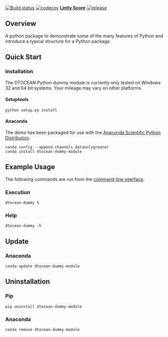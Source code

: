 [![Build status](https://ci.appveyor.com/api/projects/status/github/DTOcean/dtocean-dummy-module?branch=master&svg=true)](https://ci.appveyor.com/project/DTOcean/dtocean-dummy-module)
[![codecov](https://codecov.io/gh/DTOcean/dtocean-dummy-module/branch/master/graph/badge.svg)](https://codecov.io/gh/DTOcean/dtocean-dummy-module)
[**Lintly Score**](https://lintly.com/gh/DTOcean/dtocean-dummy-module/)
[![release](https://img.shields.io/github/release/DTOcean/dtocean-dummy-module.svg)](https://github.com/DTOcean/dtocean-dummy-module/releases/latest)

## Overview

A python package to demonstrate some of the many features of Python and
introduce a typical structure for a Python package.

## Quick Start

### Installation

The DTOCEAN Python dummy module is currently only tested on Windows 32
and 64 bit systems. Your mileage may vary on other platforms.

#### Setuptools

```shell
python setup.py install
```

#### Anaconda

The demo has been packaged for use with the [Anaconda Scientific Python
Distribution](https://store.continuum.io/cshop/anaconda/).

```shell
conda config --append channels dataonlygreater
conda install dtocean-dummy-module
```

## Example Usage

The following commands are run from the
[command-line interface](http://en.wikipedia.org/wiki/Command-line_interface).

### Execution

```shell
dtocean-dummy 5
```

### Help

```shell
dtocean-dummy -h
```

## Update

### Anaconda

```shell
conda update dtocean-dummy-module
```

## Uninstallation

### Pip

```shell
pip uninstall dtocean-dummy-module
```

### Anaconda

```shell
conda remove dtocean-dummy-module
```
